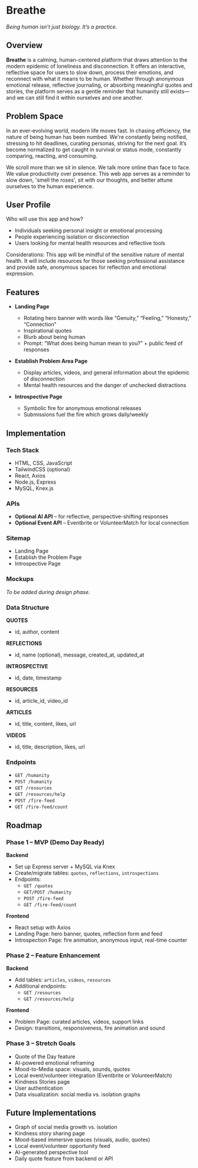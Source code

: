 # Breathe
*Being human isn’t just biology. It’s a practice.*

## Overview

**Breathe** is a calming, human-centered platform that draws attention to the modern epidemic of loneliness and disconnection. It offers an interactive, reflective space for users to slow down, process their emotions, and reconnect with what it means to be human. Whether through anonymous emotional release, reflective journaling, or absorbing meaningful quotes and stories, the platform serves as a gentle reminder that humanity still exists—and we can still find it within ourselves and one another.

## Problem Space

In an ever-evolving world, modern life moves fast. In chasing efficiency, the nature of being human has been numbed. We're constantly being notified, stressing to hit deadlines, curating personas, striving for the next goal. It’s become normalized to get caught in survival or status mode, constantly comparing, reacting, and consuming.

We scroll more than we sit in silence. We talk more online than face to face. We value productivity over presence. This web app serves as a reminder to slow down, 'smell the roses', sit with our thoughts, and better attune ourselves to the human experience.

## User Profile

Who will use this app and how?
- Individuals seeking personal insight or emotional processing
- People experiencing isolation or disconnection
- Users looking for mental health resources and reflective tools

Considerations:
This app will be mindful of the sensitive nature of mental health. It will include resources for those seeking professional assistance and provide safe, anonymous spaces for reflection and emotional expression.

## Features

- **Landing Page**
  - Rotating hero banner with words like “Genuity,” “Feeling,” “Honesty,” “Connection”
  - Inspirational quotes
  - Blurb about being human
  - Prompt: “What does being human mean to you?” + public feed of responses

- **Establish Problem Area Page**
  - Display articles, videos, and general information about the epidemic of disconnection
  - Mental health resources and the danger of unchecked distractions

- **Introspective Page**
  - Symbolic fire for anonymous emotional releases
  - Submissions fuel the fire which grows daily/weekly

## Implementation

### Tech Stack

- HTML, CSS, JavaScript
- TailwindCSS (optional)
- React, Axios
- Node.js, Express
- MySQL, Knex.js

### APIs

- **Optional AI API** – for reflective, perspective-shifting responses
- **Optional Event API** – Eventbrite or VolunteerMatch for local connection

### Sitemap

- Landing Page
- Establish the Problem Page
- Introspective Page

### Mockups

_To be added during design phase._

### Data Structure

**QUOTES**
- id, author, content

**REFLECTIONS**
- id, name (optional), message, created_at, updated_at

**INTROSPECTIVE**
- id, date, timestamp

**RESOURCES**
- id, article_id, video_id

**ARTICLES**
- id, title, content, likes, url

**VIDEOS**
- id, title, description, likes, url

### Endpoints

- `GET /humanity`
- `POST /humanity`
- `GET /resources`
- `GET /resources/help`
- `POST /fire-feed`
- `GET /fire-feed/count`

## Roadmap

### Phase 1 – MVP (Demo Day Ready)

**Backend**
- Set up Express server + MySQL via Knex
- Create/migrate tables: `quotes`, `reflections`, `introspections`
- Endpoints:
  - `GET /quotes`
  - `GET/POST /humanity`
  - `POST /fire-feed`
  - `GET /fire-feed/count`

**Frontend**
- React setup with Axios
- Landing Page: hero banner, quotes, reflection form and feed
- Introspection Page: fire animation, anonymous input, real-time counter

### Phase 2 – Feature Enhancement

**Backend**
- Add tables: `articles`, `videos`, `resources`
- Additional endpoints:
  - `GET /resources`
  - `GET /resources/help`

**Frontend**
- Problem Page: curated articles, videos, support links
- Design: transitions, responsiveness, fire animation and sound

### Phase 3 – Stretch Goals

- Quote of the Day feature
- AI-powered emotional reframing
- Mood-to-Media space: visuals, sounds, quotes
- Local event/volunteer integration (Eventbrite or VolunteerMatch)
- Kindness Stories page
- User authentication
- Data visualization: social media vs. isolation graphs

## Future Implementations

- Graph of social media growth vs. isolation
- Kindness story sharing page
- Mood-based immersive spaces (visuals, audio, quotes)
- Local event/volunteer opportunity feed
- AI-generated perspective tool
- Daily quote feature from backend or API